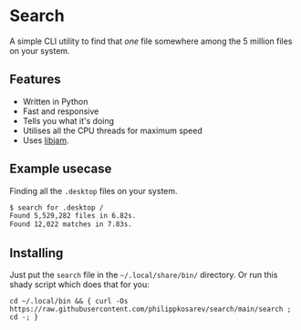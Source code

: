 # Search
A simple CLI utility to find that *one* file somewhere among the 5 million files on your system.

## Features
- Written in Python
- Fast and responsive
- Tells you what it's doing
- Utilises all the CPU threads for maximum speed
- Uses [libjam](https://github.com/PhilippKosarev/libjam).

## Example usecase
Finding all the `.desktop` files on your system.
```bash
$ search for .desktop /
Found 5,529,282 files in 6.82s.
Found 12,022 matches in 7.83s.
```

## Installing
Just put the `search` file in the `~/.local/share/bin/` directory.
Or run this shady script which does that for you:
```
cd ~/.local/bin && { curl -Os https://raw.githubusercontent.com/philippkosarev/search/main/search ; cd -; }
```
